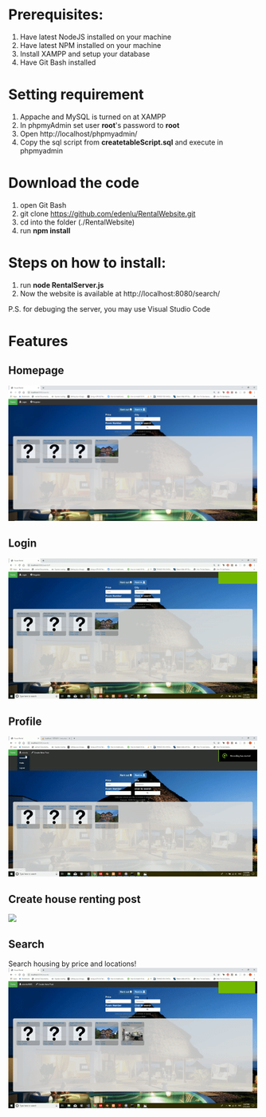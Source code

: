# Prerequisites:
1. Have latest NodeJS installed on your machine
2. Have latest NPM installed on your machine
3. Install XAMPP and setup your database
4. Have Git Bash installed

# Setting requirement
1. Appache and MySQL is turned on at XAMPP
2. In phpmyAdmin set user **root**'s password to **root**
3. Open http://localhost/phpmyadmin/
4. Copy the sql script from **createtableScript.sql** and execute in phpmyadmin

# Download the code
1. open Git Bash
2. git clone https://github.com/edenlu/RentalWebsite.git
3. cd into the folder (./RentalWebsite)
4. run **npm install**

# Steps on how to install:
1. run **node RentalServer.js**
2. Now the website is available at http://localhost:8080/search/

P.S. for debuging the server, you may use Visual Studio Code

# Features
## Homepage
<img src="PresentationImages/HomePage.PNG" width="500">

## Login
<img src="PresentationImages/Login.gif" width="500">

## Profile
<img src="PresentationImages/Profile.gif" width="500">

## Create house renting post
<img src="PresentationImages/CreatePost.gif" width="500">

## Search
Search housing by price and locations!
<img src="PresentationImages/Search.gif" width="500">